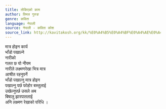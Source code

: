 ```yaml
---
title: तोकिएको काम
author: विमल गुरुङ
genre: कविता
language: नेपाली
source: नेपाली - कविता कोश
source_link: http://kavitakosh.org/kk/%E0%A4%B5%E0%A4%BF%E0%A4%AE%E0%A4%B2_%E0%A4%97%E0%A5%81%E0%A4%B0%E0%A5%81%E0%A4%99
---
```


मात्र होइन कार्य  
भाँडो पखाल्ने  
नारीको  
गलत छ यो नीयम  
नारीले लक्ष्मणरेखा भित्र मात्र  
आश्रीत रहनुपर्ने  
भाँडो पखाल्नु मात्र होइन  
पखाल्नु पर्छ फोहोर बस्तुलाई  
उखेल्नुपर्छ उसले अब  
बिषालु झारपातलाई  
अनि लक्ष्मण रेखाको परिधि ।
